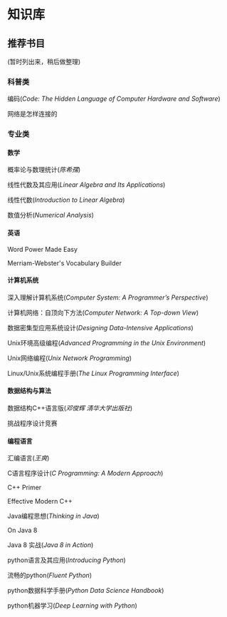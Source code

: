 # 知识库

## 推荐书目

(暂时列出来，稍后做整理)

### 科普类

编码(*Code: The Hidden Language of Computer Hardware and Software*)

网络是怎样连接的



### 专业类

#### 数学

概率论与数理统计(*陈希孺*)

线性代数及其应用(*Linear Algebra and Its Applications*)

线性代数(*Introduction to Linear Algebra*)

数值分析(*Numerical Analysis*)



#### 英语

Word Power Made Easy

Merriam-Webster's Vocabulary Builder



#### 计算机系统

深入理解计算机系统(*Computer System: A Programmer’s Perspective*)

计算机网络：自顶向下方法(*Computer Network: A Top-down View*)

数据密集型应用系统设计(*Designing Data-Intensive Applications*)

Unix环境高级编程(*Advanced Programming in the Unix Environment*)

Unix网络编程(*Unix Network Programming*)

Linux/Unix系统编程手册(*The Linux Programming Interface*)



#### 数据结构与算法

数据结构C++语言版(*邓俊辉 清华大学出版社*)

挑战程序设计竞赛



#### 编程语言

汇编语言(*王爽*)

C语言程序设计(*C Programming: A Modern Approach*)

C++ Primer

Effective Modern C++

Java编程思想(*Thinking in Java*)

On Java 8

Java 8 实战(*Java 8 in Action*)

python语言及其应用(*Introducing Python*)

流畅的python(*Fluent Python*)

python数据科学手册(*Python Data Science Handbook*)

python机器学习(*Deep Learning with Python*)
